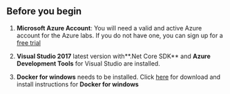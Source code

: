 ## Before you begin

1. **Microsoft Azure Account**: You will need a valid and active Azure account for the Azure labs. If you do not have one, you can sign up for a [free trial](https://azure.microsoft.com/en-us/free/)

2. **Visual Studio 2017** latest version with**.Net Core SDK** and **Azure Development Tools** for Visual Studio are installed.

3. **Docker for windows** needs to be installed. Click [here](https://docs.docker.com/docker-for-windows/install/#download-docker-for-windows) for download and install instructions for **Docker for windows**

